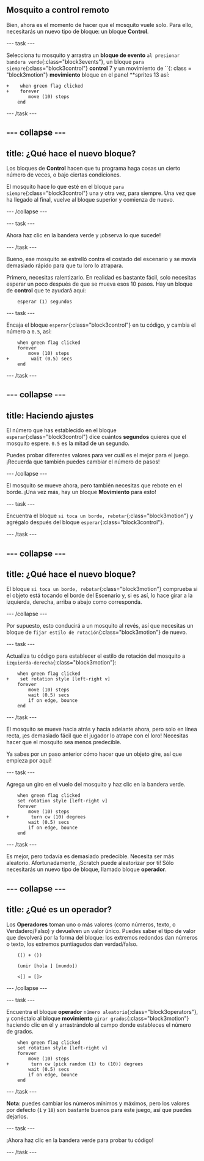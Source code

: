 ## Mosquito a control remoto

Bien, ahora es el momento de hacer que el mosquito vuele solo. Para ello, necesitarás un nuevo tipo de bloque: un bloque **Control**.

--- task ---

Selecciona tu mosquito y arrastra un **bloque de evento** `al presionar bandera verde`{:class="block3events"}, un bloque `para siempre`{:class="block3control"} **control** 7 y un movimiento de ``{: class = "block3motion"} **movimiento** bloque en el panel</strong> **sprites 13 así:

```blocks3
+    when green flag clicked
+    forever
        move (10) steps
    end
```

--- /task ---


--- collapse ---
---
title: ¿Qué hace el nuevo bloque?
---

Los bloques de **Control** hacen que tu programa haga cosas un cierto número de veces, o bajo ciertas condiciones.

El mosquito hace lo que esté en el bloque `para siempre`{:class="block3control"} una y otra vez, para siempre. Una vez que ha llegado al final, vuelve al bloque superior y comienza de nuevo.

--- /collapse ---

--- task ---

Ahora haz clic en la bandera verde y ¡observa lo que sucede!

--- /task ---

Bueno, ese mosquito se estrelló contra el costado del escenario y se movía demasiado rápido para que tu loro lo atrapara.

Primero, necesitas ralentizarlo. En realidad es bastante fácil, solo necesitas esperar un poco después de que se mueva esos 10 pasos. Hay un bloque de **control** que te ayudará aquí:

```blocks3
    esperar (1) segundos
```

--- task ---

Encaja el bloque `esperar`{:class="block3control"} en tu código, y cambia el número a `0.5`, así:


```blocks3
    when green flag clicked
    forever
        move (10) steps
+        wait (0.5) secs
    end
```

--- /task ---

--- collapse ---
---
title: Haciendo ajustes
---

El número que has establecido en el bloque `esperar`{:class="block3control"} dice cuántos **segundos** quieres que el mosquito espere. `0.5` es la mitad de un segundo.

Puedes probar diferentes valores para ver cuál es el mejor para el juego. ¡Recuerda que también puedes cambiar el número de pasos!

--- /collapse ---

El mosquito se mueve ahora, pero también necesitas que rebote en el borde. ¡Una vez más, hay un bloque **Movimiento** para esto!

--- task ---

Encuentra el bloque `si toca un borde, rebotar`{:class="block3motion"} y agrégalo después del bloque `esperar`{:class="block3control"}.

--- /task ---

--- collapse ---
---
title: ¿Qué hace el nuevo bloque?
---

El bloque `si toca un borde, rebotar`{:class="block3motion"} comprueba si el objeto está tocando el borde del Escenario y, si es así, lo hace girar a la izquierda, derecha, arriba o abajo como corresponda.

--- /collapse ---

Por supuesto, esto conducirá a un mosquito al revés, así que necesitas un bloque de `fijar estilo de rotación`{:class="block3motion"} de nuevo.

--- task ---

Actualiza tu código para establecer el estilo de rotación del mosquito a `izquierda-derecha`{:class="block3motion"}:

```blocks3
    when green flag clicked
+    set rotation style [left-right v]
    forever
        move (10) steps
        wait (0.5) secs
        if on edge, bounce
    end
```

--- /task ---

El mosquito se mueve hacia atrás y hacia adelante ahora, pero solo en línea recta, ¡es demasiado fácil que el jugador lo atrape con el loro! Necesitas hacer que el mosquito sea menos predecible.

Ya sabes por un paso anterior cómo hacer que un objeto gire, así que empieza por aquí!

--- task ---

Agrega un giro en el vuelo del mosquito y haz clic en la bandera verde.

```blocks3
    when green flag clicked
    set rotation style [left-right v]
    forever
        move (10) steps
+        turn cw (10) degrees
        wait (0.5) secs
        if on edge, bounce
    end
```

--- /task ---

Es mejor, pero todavía es demasiado predecible. Necesita ser más aleatorio. Afortunadamente, ¡Scratch puede aleatorizar por ti! Sólo necesitarás un nuevo tipo de bloque, llamado bloque **operador**.

--- collapse ---
---
title: ¿Qué es un operador?
---

Los **Operadores** toman uno o más valores (como números, texto, o Verdadero/Falso) y devuelven un valor único. Puedes saber el tipo de valor que devolverá por la forma del bloque: los extremos redondos dan números o texto, los extremos puntiagudos dan verdad/falso.

```blocks3
    (() + ())

    (unir [hola ] [mundo])

    <[] = []>
```

--- /collapse ---

--- task ---

Encuentra el bloque **operador** `número aleatorio`{:class="block3operators"}, y conéctalo al bloque **movimiento** `girar grados`{:class="block3motion"} haciendo clic en él y arrastrándolo al campo donde estableces el número de grados.

```blocks3
    when green flag clicked
    set rotation style [left-right v]
    forever 
        move (10) steps
+        turn cw (pick random (1) to (10)) degrees
        wait (0.5) secs
        if on edge, bounce
    end
```

--- /task ---

**Nota**: puedes cambiar los números mínimos y máximos, pero los valores por defecto (`1` y `10`) son bastante buenos para este juego, así que puedes dejarlos.

--- task ---

¡Ahora haz clic en la bandera verde para probar tu código!

--- /task ---
